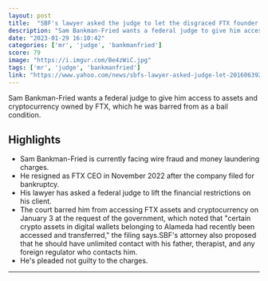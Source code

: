 ```yaml
---
layout: post
title:  "SBF's lawyer asked the judge to let the disgraced FTX founder access the company's assets and crypto"
description: "Sam Bankman-Fried wants a federal judge to give him access to assets and cryptocurrency owned by FTX, which he was barred from as a bail condition."
date: "2023-01-29 16:10:42"
categories: ['mr', 'judge', 'bankmanfried']
score: 79
image: "https://i.imgur.com/Be4zWiC.jpg"
tags: ['mr', 'judge', 'bankmanfried']
link: "https://www.yahoo.com/news/sbfs-lawyer-asked-judge-let-201606392.html"
---
```


Sam Bankman-Fried wants a federal judge to give him access to assets and cryptocurrency owned by FTX, which he was barred from as a bail condition.

## Highlights

- Sam Bankman-Fried is currently facing wire fraud and money laundering charges.
- He resigned as FTX CEO in November 2022 after the company filed for bankruptcy.
- His lawyer has asked a federal judge to lift the financial restrictions on his client.
- The court barred him from accessing FTX assets and cryptocurrency on January 3 at the request of the government, which noted that "certain crypto assets in digital wallets belonging to Alameda had recently been accessed and transferred," the filing says.SBF's attorney also proposed that he should have unlimited contact with his father, therapist, and any foreign regulator who contacts him.
- He's pleaded not guilty to the charges.

---
